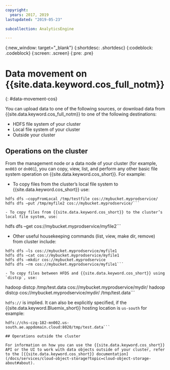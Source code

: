 ```yaml
---
copyright:
  years: 2017, 2019
lastupdated: "2019-05-23"

subcollection: AnalyticsEngine

---
```


<!-- Attribute definitions -->
{:new_window: target="_blank"}
{:shortdesc: .shortdesc}
{:codeblock: .codeblock}
{:screen: .screen}
{:pre: .pre}

# Data movement on {{site.data.keyword.cos_full_notm}}
{: #data-movement-cos}

You can upload data to one of the following sources, or download data from {{site.data.keyword.cos_full_notm}} to one of the following destinations:

-	HDFS file system of your cluster
-	Local file system of your cluster
-	Outside your cluster

## Operations on the cluster
From the management node or a data node of your cluster (for example, `mn003` or `dn001`), you can copy, view, list, and perform any other basic file system operation on {{site.data.keyword.cos_short}}. For example:

- To copy files from the cluster’s local file system to {{site.data.keyword.cos_short}} use:
```
hdfs dfs –copyFromLocal /tmp/testfile cos://mybucket.myprodservice/
hdfs dfs –put /tmp/myfile2 cos://mybucket.myprodservice/```

- To copy files from {{site.data.keyword.cos_short}} to the cluster’s local file system, use:
```
hdfs dfs –get cos://mybucket.myprodservice/myfile2```

- Other useful housekeeping commands (list, view, make dir, remove) from cluster include:
```
hdfs dfs –ls cos://mybucket.myprodservice/myfile1
hdfs dfs –cat cos://mybucket.myprodservice/myfile1
hdfs dfs –mkdir cos://mybucket.myprodservice
hdfs dfs –rm cos://mybucket.myprodservice/myfile1```

- To copy files between HFDS and {{site.data.keyword.cos_short}} using `distcp`, use:
```
hadoop distcp /tmp/test.data  cos://mybucket.myprodservice/mydir/
hadoop distcp cos://mybucket.myprodservice/mydir/ /tmp/test.data```

  `hdfs://` is implied. It can also be explicitly specified, if the {{site.data.keyword.Bluemix_short}} hosting location is `us-south` for example:
```
hdfs://chs-czq-182-mn002.us-south.ae.appdomain.cloud:8020/tmp/test.data```

## Operations outside the cluster

For information on how you can use the {{site.data.keyword.cos_short}}  API or the UI to work with data objects outside of your cluster, refer to the [{{site.data.keyword.cos_short}} documentation](/docs/services/cloud-object-storage?topic=cloud-object-storage-about#about).
